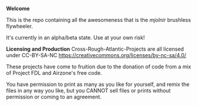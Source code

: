 **Welcome**

This is the repo containing all the awesomeness that is the *mjolnir* brushless flywheeler.

It's currently in an alpha/beta state. Use at your own risk!



**Licensing and Production**
Cross-Rough-Atlantic-Projects are all licensed under CC-BY-SA-NC https://creativecommons.org/licenses/by-nc-sa/4.0/

These projects have come to fruition due to the donation of code from a mix of Project FDL and Airzone's free code. 

You have permission to print as many as you like for yourself, and remix the files in any way you like, but you CANNOT sell files or prints without permission or coming to an agreement.